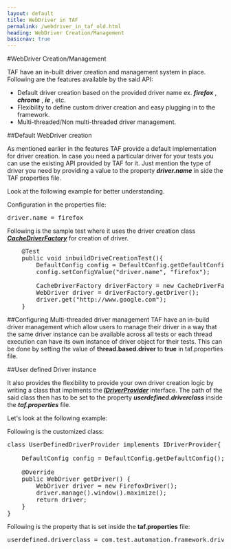 ```yaml
---
layout: default
title: WebDriver in TAF
permalink: /webdriver_in_taf_old.html
heading: WebDriver Creation/Management
basicnav: true
---
```


#WebDriver Creation/Management

TAF have an in-built driver creation and management system in place. Following are the features available by the said API:
- Default driver creation based on the provided driver name ex. _**firefox**_ , _**chrome**_ , _**ie**_ , etc.
- Flexibility to define custom driver creation and easy plugging in to the framework.
- Multi-threaded/Non multi-threaded driver management.

##Default WebDriver creation

As mentioned earlier in the features TAF provide a default implementation for driver creation. 
In case you need a particular driver for your tests you can use the existing API provided by TAF for it. Just mention the type of driver you need by providing a value to the property _**driver.name**_ in side the TAF properties file.

Look at the following example for better understanding.

Configuration in the properties file:
<pre class="brush: plain;">
driver.name = firefox
</pre>

Following is the sample test where it uses the driver creation class [_**CacheDriverFactory**_]() for creation of driver.

<pre class="brush: java;">
	@Test
	public void inbuildDriveCreationTest(){
		DefaultConfig config = DefaultConfig.getDefaultConfig();
		config.setConfigValue("driver.name", "firefox");
		
		CacheDriverFactory driverFactory = new CacheDriverFactory();
		WebDriver driver = driverFactory.getDriver();
		driver.get("http://www.google.com");		
	}
</pre>

##Configuring Multi-threaded driver management
TAF have an in-build driver management which allow users to manage their driver in a way that the same driver instance can be available across all tests or 
each thread execution can have its own instance of driver object for their tests. This can be done by setting the value of **thread.based.driver** to **true** in taf.properties file.


##User defined Driver instance

It also provides the flexibility to provide your own driver creation logic by writing a class that implments the [_**IDriverProvider**_]() interface.
The path of the said class then has to be set to the property _**userdefined.driverclass**_ inside the _**taf.properties**_ file.

Let's look at the following example:

Following is the customized class:

<pre class="brush: java;">
class UserDefinedDriverProvider implements IDriverProvider{
	
	DefaultConfig config = DefaultConfig.getDefaultConfig();

	@Override
	public WebDriver getDriver() {
		WebDriver driver = new FirefoxDriver();
		driver.manage().window().maximize();
		return driver;
	}
}
</pre>

Following is the property that is set inside the **taf.properties** file:

<pre class="brush: plain;">
userdefined.driverclass = com.test.automation.framework.driver.UserDefinedDriverProvider
</pre>
